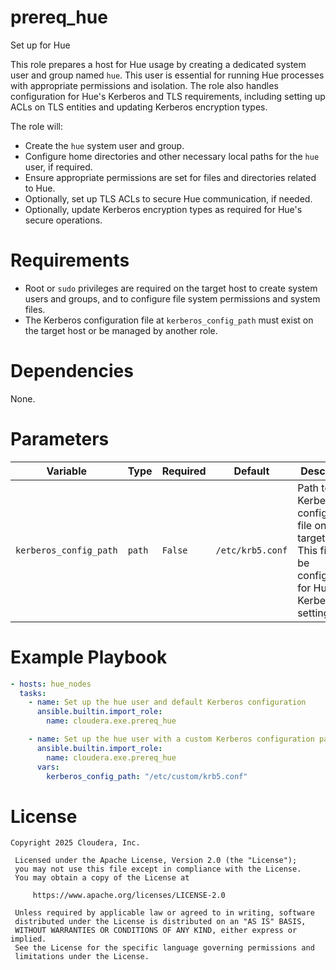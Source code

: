 # prereq_hue

Set up for Hue

This role prepares a host for Hue usage by creating a dedicated system user and group named `hue`. This user is essential for running Hue processes with appropriate permissions and isolation. The role also handles configuration for Hue's Kerberos and TLS requirements, including setting up ACLs on TLS entities and updating Kerberos encryption types.

The role will:
- Create the `hue` system user and group.
- Configure home directories and other necessary local paths for the `hue` user, if required.
- Ensure appropriate permissions are set for files and directories related to Hue.
- Optionally, set up TLS ACLs to secure Hue communication, if needed.
- Optionally, update Kerberos encryption types as required for Hue's secure operations.

# Requirements

- Root or `sudo` privileges are required on the target host to create system users and groups, and to configure file system permissions and system files.
- The Kerberos configuration file at `kerberos_config_path` must exist on the target host or be managed by another role.

# Dependencies

None.

# Parameters

| Variable | Type | Required | Default | Description |
| --- | --- | --- | --- | --- |
| `kerberos_config_path` | `path` | `False` | `/etc/krb5.conf` | Path to the Kerberos configuration file on the target host. This file will be configured for Hue's Kerberos settings. |

# Example Playbook

```yaml
- hosts: hue_nodes
  tasks:
    - name: Set up the hue user and default Kerberos configuration
      ansible.builtin.import_role:
        name: cloudera.exe.prereq_hue

    - name: Set up the hue user with a custom Kerberos configuration path
      ansible.builtin.import_role:
        name: cloudera.exe.prereq_hue
      vars:
        kerberos_config_path: "/etc/custom/krb5.conf"
```

# License

```
Copyright 2025 Cloudera, Inc.

 Licensed under the Apache License, Version 2.0 (the "License");
 you may not use this file except in compliance with the License.
 You may obtain a copy of the License at

     https://www.apache.org/licenses/LICENSE-2.0

 Unless required by applicable law or agreed to in writing, software
 distributed under the License is distributed on an "AS IS" BASIS,
 WITHOUT WARRANTIES OR CONDITIONS OF ANY KIND, either express or implied.
 See the License for the specific language governing permissions and
 limitations under the License.
```
